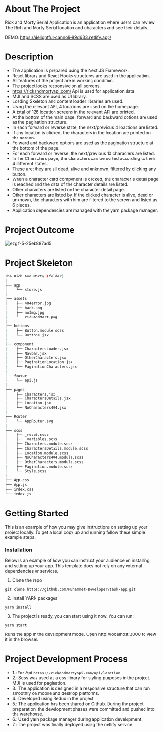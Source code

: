 # About The Project

Rick and Morty Serial Application is an application where users can review The Rich and Morty Serial location and characters and see their details.

DEMO: https://delightful-cannoli-89d633.netlify.app/
# Description

* The application is prepared using the Next.JS Framework.
* React library and React Hooks structures are used in the application.
* All features of the project are in working condition.
* The project looks responsive on all screens.
* https://rickandmortyapi.com/ Api is used for application data.
* MUI and SCSS are used as UI library.
* Loading Skeleton and content loader libraries are used.
* Using the relevant API, 4 locations are used on the home page.
* A total of 126 location screens in the relevant API are printed.
* At the bottom of the main page, forward and backward options are used as the pagination structure.
* In each forward or reverse state, the next/previous 4 loactions are listed.
* If any location is clicked, the characters in the location are printed on the screen.
* Forward and backward options are used as the pagination structure at the bottom of the page.
* For each forward or reverse, the next/previous 10 characters are listed.
* In the Characters page, the characters can be sorted according to their 4 different states.
* These are; they are all dead, alive and unknown, filtered by clicking any button.
* When a character card component is clicked, the character's detail page is reached and the data of the character details are listed.
* Other characters are listed on the character detail page.
* Other characters are listed by. If the clicked character is alive, dead or unknown, the characters with him are filtered to the screen and listed as 6 pieces.
* Application dependencies are managed with the yarn package manager.

# Project Outcome

![ezgif-5-25eb887ad5](https://user-images.githubusercontent.com/108489800/209237152-be9785dd-43bf-4285-8e95-82da25cf2d83.gif)

# Project Skeleton
```bash
The Rich And Morty (folder)
|
├── app
│    └── store.js
|
│── assets
|    ├── 404error.jpg
│    ├── back.png
|    ├── noİmg.jpg
|    └── rickAndMort.png
|
│── buttons
|    ├── Button.module.scss
|    └── Buttons.jsx
|
|── component
|    ├── CharactersLoader.jsx
|    ├── Navbar.jsx
|    ├── OtherCharacters.jsx
|    ├── PaginationLocation.jsx
|    └── PaginationCharacters.jsx
|
├── featur
│    └── api.js
|
├── pages
│    ├── Characters.jsx
│    ├── CharactersDetails.jsx
│    ├── Location.jsx
│    └── NoCharacters404.jsx
|
├── Router
│    └── AppRouter.svg
|
├── scss
│    ├── _reset.scss
│    ├── _variables.scss
│    ├── Characters.module.scss
│    ├── CharactersDetails.module.scss
│    ├── Location.module.scss
│    ├── NoCharacters404.module.scss
│    ├── OtherCharacters.module.scss
|    ├── Pagination.module.scss
│    └── Style.scss
|
├── App.css
├── App.js
├── index.css
└── index.js
```
# Getting Started

This is an example of how you may give instructions on setting up your project locally. To get a local copy up and running follow these simple example steps.

### Installation

Below is an example of how you can instruct your audience on installing and setting up your app. This template does not rely on any external dependencies or services.

1. Clone the repo

`git clone https://github.com/Muhammet-Developer/task-app.git`

2. Install YARN packages

`yarn install`

3. The project is ready, you can start using it now. You can run:
  
  `yarn start`

Runs the app in the development mode.
Open http://localhost:3000 to view it in the browser.

# Project Development Process
* 1.: For Api `https://rickandmortyapi.com/api/location`
* 2.: Scss  was used as a css library for styling purposes in the project. MUI is used for pagination.
* 3.: The application is designed in a responsive structure that can run smoothly on mobile and desktop platforms.
* 4.: Developed using Redux in the project
* 5.: The application has been shared on Github. During the project preparation, the development phases were committed and pushed into the warehouse.
* 6.: Used yarn package manager during application development.
* 7.: The project was finally deployed using the netlify service.
